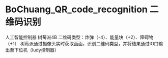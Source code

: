 # BoChuang_QR_code_recognition   二维码识别
人工智能控制器  树莓派4B
二维码类型：炸弹（-4）、能量块（+2）、障碍物（+1）
树莓派通过摄像头实时获取画面，识别二维码类型，并将结果通过IO口输出至下位机（ludy控制器）
